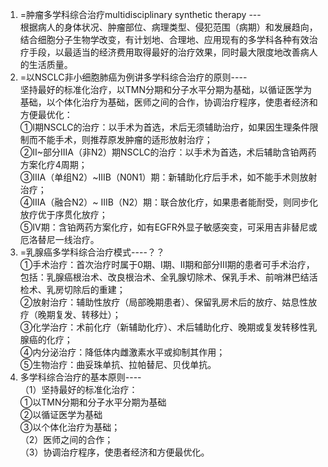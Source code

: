 1. =肿瘤多学科综合治疗multidisciplinary synthetic therapy ---  
根据病人的身体状况、肿瘤部位、病理类型、侵犯范围（病期）和发展趋向，结合细胞分子生物学改变，有计划地、合理地、应用现有的多学科各种有效治疗手段，以最适当的经济费用取得最好的治疗效果，同时最大限度地改善病人的生活质量。  
2. =以NSCLC非小细胞肺癌为例讲多学科综合治疗的原则----  
坚持最好的标准化治疗，以TMN分期和分子水平分期为基础，以循证医学为基础，以个体化治疗为基础，医师之间的合作，协调治疗程序，使患者经济和方便最优化：  
①I期NSCLC的治疗：以手术为首选，术后无须辅助治疗，如果因生理条件限制而不能手术，则推荐原发肿瘤的适形放射治疗；  
②II~部分IIIA（非N2）期NSCLC的治疗：以手术为首选，术后辅助含铂两药方案化疗4周期；  
③IIIA（单组N2）~IIIB（N0N1）期：新辅助化疗后手术，如不能手术则放射治疗；  
④IIIA（融合N2）~ IIIB（N2）期：联合放化疗，如果患者能耐受，则同步化放疗优于序贯化放疗；  
⑤IV期：含铂两药方案化疗，如有EGFR外显子敏感突变，可采用吉非替尼或厄洛替尼一线治疗。  
3. =乳腺癌多学科综合治疗模式----？？  
①手术治疗：首次治疗时属于0期、I期、II期和部分III期的患者可手术治疗，包括：乳腺癌根治术、改良根治术、全乳腺切除术、保乳手术、前哨淋巴结活检术、乳房切除后的重建；  
②放射治疗：辅助性放疗（局部晚期患者）、保留乳房术后的放疗、姑息性放疗（晚期复发、转移灶）；  
③化学治疗：术前化疗（新辅助化疗）、术后辅助化疗、晚期或复发转移性乳腺癌的化疗；  
④内分泌治疗：降低体内雌激素水平或抑制其作用；  
⑤生物治疗：曲妥珠单抗、拉帕替尼、贝伐单抗。  
4. 多学科综合治疗的基本原则----  
（1）坚持最好的标准化治疗：  
①以TMN分期和分子水平分期为基础  
②以循证医学为基础  
③以个体化治疗为基础；  
（2）医师之间的合作；  
（3）协调治疗程序，使患者经济和方便最优化。  